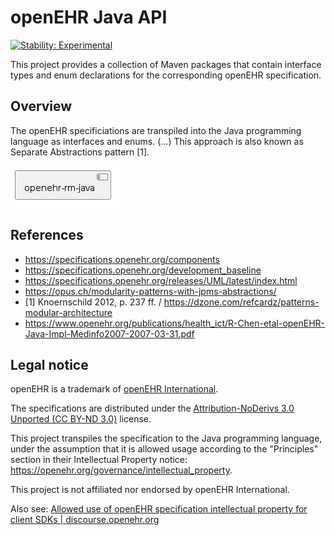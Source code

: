 # openEHR Java API

[![Stability: Experimental](https://masterminds.github.io/stability/experimental.svg)](https://masterminds.github.io/stability/experimental.html)

This project provides a collection of Maven packages that contain interface types and enum declarations for the corresponding openEHR specification.

## Overview

The openEHR specificiations are transpiled into the Java programming language as interfaces and enums.
(...) This approach is also known as Separate Abstractions pattern [1].

![component diagram](./img/overview.png)

## References

- https://specifications.openehr.org/components
- https://specifications.openehr.org/development_baseline
- https://specifications.openehr.org/releases/UML/latest/index.html
- https://opus.ch/modularity-patterns-with-jpms-abstractions/
- [1] Knoernschild 2012, p. 237 ff. / https://dzone.com/refcardz/patterns-modular-architecture
- https://www.openehr.org/publications/health_ict/R-Chen-etal-openEHR-Java-Impl-Medinfo2007-2007-03-31.pdf

## Legal notice

openEHR is a trademark of [openEHR International](https://openehr.org/about/contacts).

The specifications are distributed under the [Attribution-NoDerivs 3.0 Unported (CC BY-ND 3.0)](https://creativecommons.org/licenses/by-nd/3.0/deed.en_GB) license.

This project transpiles the specification to the Java programming language, under the assumption that it is allowed usage according to the "Principles" section in their Intellectual Property notice: https://openehr.org/governance/intellectual_property.

This project is not affiliated nor endorsed by openEHR International.

Also see: [Allowed use of openEHR specification intellectual property for client SDKs | discourse.openehr.org](https://discourse.openehr.org/t/allowed-use-of-openehr-specification-intellectual-property-for-client-sdks/4001/1)
